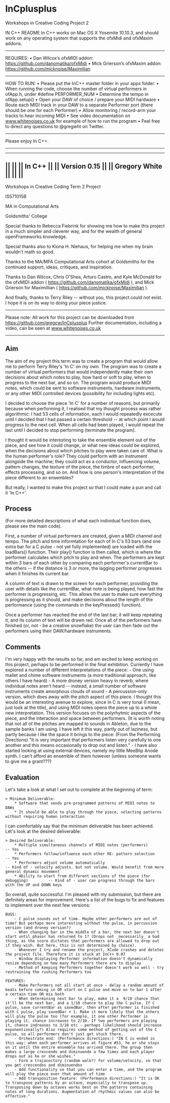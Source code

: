 # InCplusplus
Workshops in Creative Coding Project 2

IN C++ README
In C++ works on Mac OS X Yosemite 10.10.3, and should work on any operating system that supports the ofxMidi and ofxMaxim addons.

***
REQUIRES:
	•	Dan Wilcox’s ofxMIDI addon: https://github.com/danomatika/ofxMidi
	•	Mick Grierson’s ofxMaxim addon: https://github.com/micknoise/Maximilian

***
HOW TO RUN:
	•	Please put the InC++ master folder in your apps folder.
	•	When running the code, choose the number of virtual performers in ofApp.h, under #define PERFORMER_NUM
	•	Determine the tempo in ofApp.setup()
	•	Open your DAW of choice / prepare your MIDI hardware
	•	Route each MIDI track in your DAW to a separate Performer port (there should be one for each Performer)
	•	Allow monitoring / record-arm your tracks to hear incoming MIDI
	•	See video documentation on www.whitenoises.co.uk for example of how to run the program
	•	Feel free to direct any questions to @gregwht on Twitter.

***
Please enjoy In C++.

***


 ----------------------------------------------------
 ||                                                ||
 ||                    In  C++                     ||
 ||                 Version  0.15                  ||
 ||                 Gregory White                  ||
 ||                                                ||
 ----------------------------------------------------
 
 Workshops in Creative Coding Term 2 Project
 
 IS571015B
 
 MA in Computational Arts
 
 Goldsmiths' College
 
 Special thanks to Rebecca Fiebrink for showing me how to make this project in a much simpler and cleverer way, and for the wealth of general openFrameworks knowledge.
 
 Special thanks also to Kiona H. Niehaus, for helping me when my brain wouldn't math so good.

 Thanks to the MA/MFA Computational Arts cohort at Goldsmiths for the continued support, ideas, critiques, and inspiration.
 
 Thanks to Dan Wilcox, Chris O'Shea, Arturo Castro, and Kyle McDonald for the ofxMIDI addon ( https://github.com/danomatika/ofxMidi ), and Mick Grierson for Maximillian ( https://github.com/micknoise/Maximilian ).
 
 And finally, thanks to Terry Riley -- without you, this project could not exist. I hope it is on its way to doing your piece justice.
 
 
 ***
 
 Please note: All work for this project can be downloaded from https://github.com/gregcw/InCplusplus
 Further documentation, including a video, can be seen at www.whitenoises.co.uk 
 
 ***
 
 
 Aim
 ---
 The aim of my project this term was to create a program that would allow me to perform Terry Riley's 'In C' on my own. The program was to create a number of virtual performers that would independently make their own decisions about which notes to play, how hard or soft to play, when to progress to the next bar, and so on. The program would produce MIDI notes, which could be sent to software instruments, hardware instruments, or any other MIDI controlled devices (possibility for including lights etc).
 
 I decided to choose the piece 'In C' for a number of reasons, but primarily because when performing it, I realised that my thought process was rather algorithmic: I had 53 cells of information, each I would repeatedly excecute until I decided that I had passed a certain threshold -- at which point I would progress to the next cell. When all cells had been played, I would repeat the last until I decided to stop performing (terminate the program). 
 
 I thought it would be interesting to take the ensemble element out of the piece, and see how it could change, or what new ideas could be explored, when the decisions about which pitches to play were taken care of. What is the human performer's role? They could perform with an instrument alongside the machine; they could act as a conductor, influencing volume, pattern changes, the texture of the piece, the timbre of each performer, effects processing, and so on. And how is one person's interpretation of the piece different to an ensembles?
 
 But really, I wanted to make this project so that I could make a pun and call it 'In C++'.
 
 
 Process
 -------
 (For more detailed descriptions of what each individual function does, please see the main code).
 
 First, a number of virtual performers are created, given a MIDI channel and tempo. The pitch and time informtation for each of In C's 53 bars (and one extra bar for a C pulse - not yet fully implemented) are loaded with the loadBars() function. Their play() function is then called, which is where the performer calculates which pitch to play and when. The performers are kept within 3 bars of each other by comparing each performer's currentBar to the others -- if the distance is 3 or more, the lagging performer progresses when it finishes its current bar.
 
 A column of text is drawn to the screen for each performer, providing the user with details like the currentBar, what note is being played, how fast the performer is progressing, etc. This allows the user to make sure everything is progressing as it should, and make decisions about the length of the performance (using the commands in the keyPressed() function).
 
 Once a performer has reached the end of the last bar, it will keep repeating it, and its column of text will be drawn red. Once all of the performers have finished (or, not - be a creative snowflake) the user can then fade out the performers using their DAW/hardware instruments.
 
 
 Comments
 --------
 I'm very happy with the results so far, and am excited to keep working on this project, perhaps to be performed in the final exhibition.
 Currently I have explored a number of different interpretations of the piece:
    - One using mallet and chime software instruments (a more traditional approach, like others I have heard)
    - A more droney version heavy in reverb, where individual notes aren't heard -- instead, a small number of software instruments create amorphous clouds of sound
    - A percussion-only version, which does away with the pitch aspect of this piece. I thought this would be an interesting avenue to explore, since In C is very tonal (I mean, just look at the title), and using MIDI notes opens the piece up to a whole new interpretation. This version focuses on the polyrhytmic aspects of the piece, and the interaction and space between performers. (It is worth noting that not all of the pitches are mapped to sounds in Ableton, due to the sample banks I am using. I have left it this way, partly out of laziness, but partly because I like the space it brings to the piece: (From the Performing Directions) "It is very important that performers listen very carefully to one another and this means occasionally to drop out and listen."
    - I have also started looking at using external devices, namely my little MeeBlip Anode synth. I can't afford an ensemble of them however (unless someone wants to give me a grant???)
 
 
 Evaluation
 ----------

 Let's take a look at what I set out to complete at the beginning of term:
 
    > Minimum Deliverable:
        * Software that sends pre-programmed patterns of MIDI notes to DAWs
        * It should be able to play through the piece, selecting patterns without requiring human interaction
 
 I can comfortably say that the minimum deliverable has been achieved. Let's look at the desired deliverable:
 
    > Desired Deliverable:
        * Multiple simultaneous channels of MIDI notes (performers)                     -- Yes
        * Performers follow/influence each other RE: pattern selection                  -- Yes
        * Performers adjust volume automatically                                        -- Kind of - velocity adjusts. but not volume. Would benefit from more general dynamic movement
        * Ability to start from different sections of the piece (for debugging)         -- Kind of - user can progress through the bars with the UP and DOWN keys
 
 So overall, quite successful. I'm pleased with my submission, but there are definitely areas for improvement. Here's a list of the bugs to fix and features to implement over the next few versions:
 
 
    BUGS:
        - C pulse sounds out of time. Maybe other performers are out of time? But perhaps more interesting without the pulse, in percussion version (and droney version?)
        - When changing bar in the middle of a bar, the next bar doesn't start until phasor has returned to 1? (Drops not _necessarily_ a bad thing, as the score dictates that performers are allowed to drop out if they wish. But here, this is not determined by choice).
        - Whenever I try and rename the project, XCode crashes and deletes the project file. Therefore it is stuck at InC++ 0.07
        - Window displaying Performer information doesn't dynamically resize depending on how many Performers there are to display
        - Method of keeping Performers together doesn't work so well - try restraining the rushing Performers too
 
    FEATURES:
        - Make Performers not all start at once - delay a random amount of beats before coming in OR start on C pulse and move on to bar 1 after a certain time OR mix both
        - When determining next bar to play, make it a  9/10 chance that it'll be the next bar, and a 1/10 chance to play the C pulse. If C pulse, save currentBar as savedBar, then after performer is finished with C pulse, play savedBar + 1. Make it more likely that the others will play the pulse too (for example, it one other Performer is playing it, chance increases to 2/10. If two performers are playing it, chance indreases to 3/10 etc - perhaps likelihood should increase exponentionally?) Also requires some method of getting out of the C pulse, so all performers don't just get stuck there.
        - Orchestrate end: (Performance directions:) "IN C is ended in this way: when each performer arrives at figure #53, he or she stays on it until the entire ensemble has arrived there. The group then makes a large crescendo and diminuendo a few times and each player drops out as he or she wishes."
        - Form a trajacectory (random walk?) for volume/velocity, so that you get crescendos and diminuendos
        - Add functionality so that you can enter a time, and the program will play the piece over that amount of time
        - Add transposition feature: (Performance directions:) "It is OK to transpose patterns by an octave, especially to transpose up. Transposing down by octaves works best on the patterns containing notes of long durations. Augmentation of rhythmic values can also be effective."


